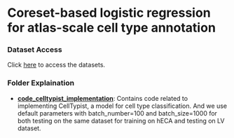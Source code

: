 # Coreset-based logistic regression for atlas-scale cell type annotation

### Dataset Access
Click [here](https://drive.google.com/drive/folders/1mj5txQ_L_9jYs397UxSTcA4L_7xPyaBG?usp=share_link) to access the datasets.

### Folder Explaination
- [**code_celltypist_implementation**](code_celltypist_implementation): Contains code related to implementing CellTypist, a model for cell type classification. And we use default parameters with batch_number=100 and batch_size=1000 for both testing on the same dataset for training on hECA and testing on LV dataset.

